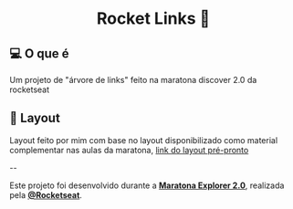 <h1 align="center">
  Rocket Links 🚀
</h1>


## 💻 O que é
  Um projeto de "árvore de links" feito na maratona discover 2.0 da rocketseat

## 🔖 Layout
  Layout feito por mim com base no layout disponibilizado como material complementar nas aulas da maratona, [link do layout pré-pronto](https://www.figma.com/file/j8Fe7AGabn3hX2OCVLTB3i/Rocket-Links---Maratona-Explorer-2.0-(Community)?node-id=0%3A1)
  
 --
 
 
Este projeto foi desenvolvido durante a **[Maratona Explorer 2.0](https://lp.rocketseat.com.br/inscricao/maratona-explorer)**, realizada pela **[@Rocketseat](https://github.com/Rocketseat)**.
